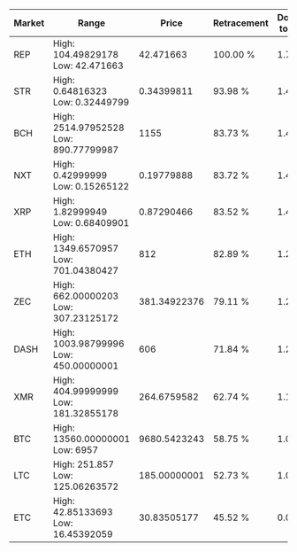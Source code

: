 | Market | Range | Price| Retracement | Doubles to 50% |
| --- | --- | --- | --- | --- |
| REP | High: 104.49829178<br />Low: 42.471663 | 42.471663 | 100.00 % | 1.73 |
| STR | High: 0.64816323<br />Low: 0.32449799 | 0.34399811 | 93.98 % | 1.41 |
| BCH | High: 2514.97952528<br />Low: 890.77799987 | 1155 | 83.73 % | 1.47 |
| NXT | High: 0.42999999<br />Low: 0.15265122 | 0.19779888 | 83.72 % | 1.47 |
| XRP | High: 1.82999949<br />Low: 0.68409901 | 0.87290466 | 83.52 % | 1.44 |
| ETH | High: 1349.6570957<br />Low: 701.04380427 | 812 | 82.89 % | 1.26 |
| ZEC | High: 662.00000203<br />Low: 307.23125172 | 381.34922376 | 79.11 % | 1.27 |
| DASH | High: 1003.98799996<br />Low: 450.00000001 | 606 | 71.84 % | 1.20 |
| XMR | High: 404.99999999<br />Low: 181.32855178 | 264.6759582 | 62.74 % | 1.11 |
| BTC | High: 13560.00000001<br />Low: 6957 | 9680.5423243 | 58.75 % | 1.06 |
| LTC | High: 251.857<br />Low: 125.06263572 | 185.00000001 | 52.73 % | 1.02 |
| ETC | High: 42.85133693<br />Low: 16.45392059 | 30.83505177 | 45.52 % | 0.00 |
